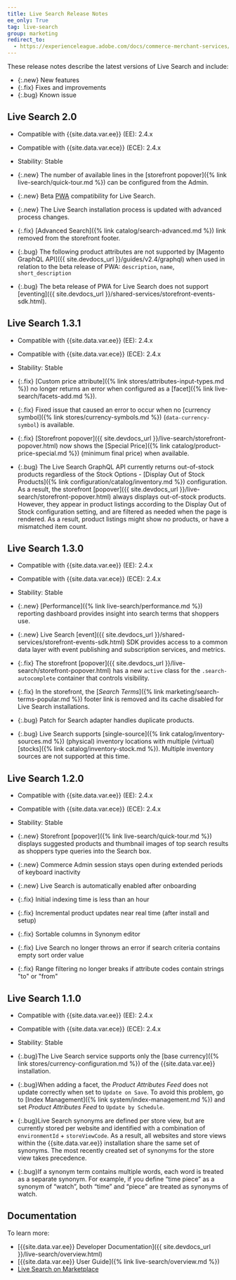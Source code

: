 ```yaml
---
title: Live Search Release Notes
ee_only: True
tag: live-search
group: marketing
redirect_to:
  - https://experienceleague.adobe.com/docs/commerce-merchant-services/live-search/release-notes.html
---
```


These release notes describe the latest versions of Live Search and include:

- {:.new} New features
- {:.fix} Fixes and improvements
- {:.bug} Known issue

## Live Search 2.0

- Compatible with {{site.data.var.ee}} (EE): 2.4.x
- Compatible with {{site.data.var.ece}} (ECE): 2.4.x
- Stability: Stable

- {:.new} The number of available lines in the [storefront popover]({% link live-search/quick-tour.md %}) can be configured from the Admin.
- {:.new} Beta [PWA](https://developer.adobe.com/commerce/pwa-studio/) compatibility for Live Search.
- {:.new} The Live Search installation process is updated with advanced process changes.
- {:.fix} [Advanced Search]({% link catalog/search-advanced.md %}) link removed from the storefront footer.
- {:.bug} The following product attributes are not supported by [Magento GraphQL API]({{ site.devdocs_url }}/guides/v2.4/graphql) when used in relation to the beta release of PWA: `description`, `name`, `short_description`
- {:.bug} The beta release of PWA for Live Search does not support [eventing]({{ site.devdocs_url }}/shared-services/storefront-events-sdk.html).

## Live Search 1.3.1

- Compatible with {{site.data.var.ee}} (EE): 2.4.x
- Compatible with {{site.data.var.ece}} (ECE): 2.4.x
- Stability: Stable

- {:.fix} [Custom price attribute]({% link stores/attributes-input-types.md %}) no longer returns an error when configured as a [facet]({% link live-search/facets-add.md %}).
- {:.fix} Fixed issue that caused an error to occur when no [currency symbol]({% link stores/currency-symbols.md %}) (`data-currency-symbol`) is available.
- {:.fix} [Storefront popover]({{ site.devdocs_url }}/live-search/storefront-popover.html) now shows the [Special Price]({% link catalog/product-price-special.md %}) (minimum final price) when available.
- {:.bug} The Live Search GraphQL API currently returns out-of-stock products regardless of the Stock Options - [Display Out of Stock Products]({% link configuration/catalog/inventory.md %}) configuration. As a result, the storefront [popover]({{ site.devdocs_url }}/live-search/storefront-popover.html) always displays out-of-stock products. However, they appear in product listings according to the Display Out of Stock configuration setting, and are filtered as needed when the page is rendered. As a result, product listings might show no products, or have a mismatched item count.

## Live Search 1.3.0

- Compatible with {{site.data.var.ee}} (EE): 2.4.x
- Compatible with {{site.data.var.ece}} (ECE): 2.4.x
- Stability: Stable

- {:.new} [Performance]({% link live-search/performance.md %}) reporting dashboard provides insight into search terms that shoppers use.
- {:.new} Live Search [event]({{ site.devdocs_url }}/shared-services/storefront-events-sdk.html) SDK provides access to a common data layer with event publishing and subscription services, and metrics.
- {:.fix} The storefront [popover]({{ site.devdocs_url }}/live-search/storefront-popover.html) has a new `active` class for the `.search-autocomplete` container that controls visibility.
- {:.fix} In the storefront, the [_Search Terms_]({% link marketing/search-terms-popular.md %}) footer link is removed and its cache disabled for Live Search installations.
- {:.bug} Patch for Search adapter handles duplicate products.
- {:.bug} Live Search supports [single-source]({% link catalog/inventory-sources.md %}) (physical) inventory locations with multiple (virtual) [stocks]({% link catalog/inventory-stock.md %}). Multiple inventory sources are not supported at this time.

## Live Search 1.2.0

- Compatible with {{site.data.var.ee}} (EE): 2.4.x
- Compatible with {{site.data.var.ece}} (ECE): 2.4.x
- Stability: Stable

- {:.new} Storefront [popover]({% link live-search/quick-tour.md %}) displays suggested products and thumbnail images of top search results as shoppers type queries into the Search box.
- {:.new} Commerce Admin session stays open during extended periods of keyboard inactivity
- {:.new} Live Search is automatically enabled after onboarding
- {:.fix} Initial indexing time is less than an hour
- {:.fix} Incremental product updates near real time (after install and setup)
- {:.fix} Sortable columns in Synonym editor
- {:.fix} Live Search no longer throws an error if search criteria contains empty sort order value
- {:.fix} Range filtering no longer breaks if attribute codes contain strings "to" or "from"

## Live Search 1.1.0

- Compatible with {{site.data.var.ee}} (EE): 2.4.x
- Compatible with {{site.data.var.ece}} (ECE): 2.4.x
- Stability: Stable

- {:.bug}The Live Search service supports only the [base currency]({% link stores/currency-configuration.md %}) of the {{site.data.var.ee}} installation.
- {:.bug}When adding a facet, the _Product Attributes Feed_ does not update correctly when set to `Update on Save`. To avoid this problem, go to [Index Management]({% link system/index-management.md %}) and set _Product Attributes Feed_ to `Update by Schedule`.
- {:.bug}Live Search synonyms are defined per store view, but are currently stored per website and identified with a combination of `environmentId` + `storeViewCode`. As a result, all websites and store views within the {{site.data.var.ee}} installation share the same set of synonyms. The most recently created set of synonyms for the store view takes precedence.
- {:.bug}If a synonym term contains multiple words, each word is treated as a separate synonym. For example, if you define “time piece” as a synonym of “watch”, both “time” and “piece” are treated as synonyms of watch.

## Documentation

To learn more:

- [{{site.data.var.ee}} Developer Documentation]({{ site.devdocs_url }}/live-search/overview.html)
- [{{site.data.var.ee}} User Guide]({% link live-search/overview.md %})
- [Live Search on Marketplace](https://marketplace.magento.com/magento-live-search.html)
